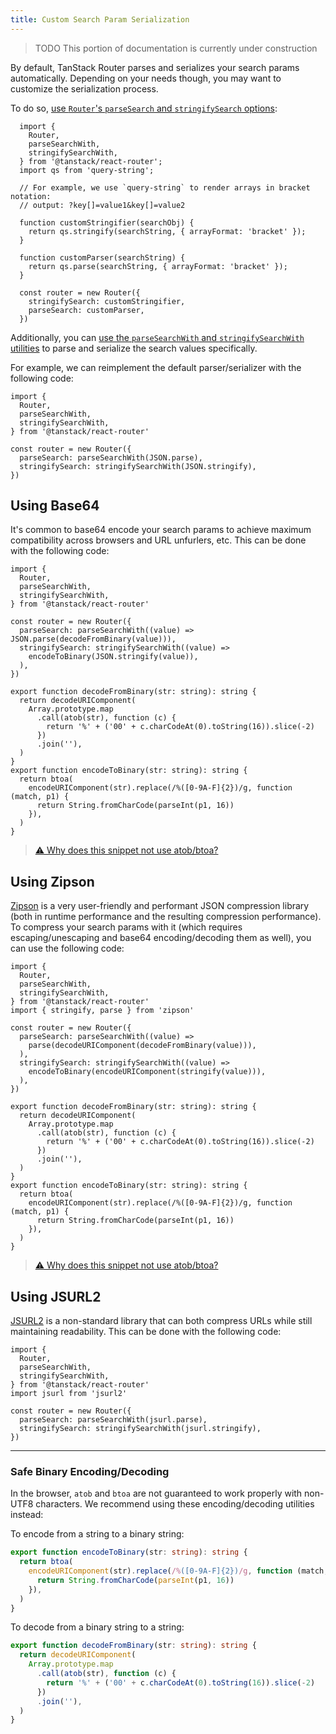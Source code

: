 ```yaml
---
title: Custom Search Param Serialization
---
```


> TODO This portion of documentation is currently under construction

By default, TanStack Router parses and serializes your search params automatically. Depending on your needs though, you may want to customize the serialization process.

To do so, [use `Router`'s `parseSearch` and `stringifySearch` options](../docs/api#search-param-parsing-and-serialization):

```tsx
  import {
    Router,
    parseSearchWith,
    stringifySearchWith,
  } from '@tanstack/react-router';
  import qs from 'query-string';

  // For example, we use `query-string` to render arrays in bracket notation:
  // output: ?key[]=value1&key[]=value2

  function customStringifier(searchObj) {
    return qs.stringify(searchString, { arrayFormat: 'bracket' });
  }

  function customParser(searchString) {
    return qs.parse(searchString, { arrayFormat: 'bracket' });
  }

  const router = new Router({
    stringifySearch: customStringifier,
    parseSearch: customParser,
  })
```

Additionally, you can [use the `parseSearchWith` and `stringifySearchWith` utilities](../docs/api#search-param-parsing-and-serialization) to parse and serialize the search values specifically.

For example, we can reimplement the default parser/serializer with the following code:

```tsx
import {
  Router,
  parseSearchWith,
  stringifySearchWith,
} from '@tanstack/react-router'

const router = new Router({
  parseSearch: parseSearchWith(JSON.parse),
  stringifySearch: stringifySearchWith(JSON.stringify),
})
```

## Using Base64

It's common to base64 encode your search params to achieve maximum compatibility across browsers and URL unfurlers, etc. This can be done with the following code:

```tsx
import {
  Router,
  parseSearchWith,
  stringifySearchWith,
} from '@tanstack/react-router'

const router = new Router({
  parseSearch: parseSearchWith((value) => JSON.parse(decodeFromBinary(value))),
  stringifySearch: stringifySearchWith((value) =>
    encodeToBinary(JSON.stringify(value)),
  ),
})

export function decodeFromBinary(str: string): string {
  return decodeURIComponent(
    Array.prototype.map
      .call(atob(str), function (c) {
        return '%' + ('00' + c.charCodeAt(0).toString(16)).slice(-2)
      })
      .join(''),
  )
}
export function encodeToBinary(str: string): string {
  return btoa(
    encodeURIComponent(str).replace(/%([0-9A-F]{2})/g, function (match, p1) {
      return String.fromCharCode(parseInt(p1, 16))
    }),
  )
}
```

> [⚠️ Why does this snippet not use atob/btoa?](#safe-binary-encodingdecoding)

## Using Zipson

[Zipson](https://jgranstrom.github.io/zipson/) is a very user-friendly and performant JSON compression library (both in runtime performance and the resulting compression performance). To compress your search params with it (which requires escaping/unescaping and base64 encoding/decoding them as well), you can use the following code:

```tsx
import {
  Router,
  parseSearchWith,
  stringifySearchWith,
} from '@tanstack/react-router'
import { stringify, parse } from 'zipson'

const router = new Router({
  parseSearch: parseSearchWith((value) =>
    parse(decodeURIComponent(decodeFromBinary(value))),
  ),
  stringifySearch: stringifySearchWith((value) =>
    encodeToBinary(encodeURIComponent(stringify(value))),
  ),
})

export function decodeFromBinary(str: string): string {
  return decodeURIComponent(
    Array.prototype.map
      .call(atob(str), function (c) {
        return '%' + ('00' + c.charCodeAt(0).toString(16)).slice(-2)
      })
      .join(''),
  )
}
export function encodeToBinary(str: string): string {
  return btoa(
    encodeURIComponent(str).replace(/%([0-9A-F]{2})/g, function (match, p1) {
      return String.fromCharCode(parseInt(p1, 16))
    }),
  )
}
```

> [⚠️ Why does this snippet not use atob/btoa?](#safe-binary-encodingdecoding)

## Using JSURL2

[JSURL2](https://github.com/wmertens/jsurl2) is a non-standard library that can both compress URLs while still maintaining readability. This can be done with the following code:

```tsx
import {
  Router,
  parseSearchWith,
  stringifySearchWith,
} from '@tanstack/react-router'
import jsurl from 'jsurl2'

const router = new Router({
  parseSearch: parseSearchWith(jsurl.parse),
  stringifySearch: stringifySearchWith(jsurl.stringify),
})
```

<hr></hr>

### Safe Binary Encoding/Decoding

In the browser, `atob` and `btoa` are not guaranteed to work properly with non-UTF8 characters. We recommend using these encoding/decoding utilities instead:

To encode from a string to a binary string:

```typescript
export function encodeToBinary(str: string): string {
  return btoa(
    encodeURIComponent(str).replace(/%([0-9A-F]{2})/g, function (match, p1) {
      return String.fromCharCode(parseInt(p1, 16))
    }),
  )
}
```

To decode from a binary string to a string:

```typescript
export function decodeFromBinary(str: string): string {
  return decodeURIComponent(
    Array.prototype.map
      .call(atob(str), function (c) {
        return '%' + ('00' + c.charCodeAt(0).toString(16)).slice(-2)
      })
      .join(''),
  )
}
```

